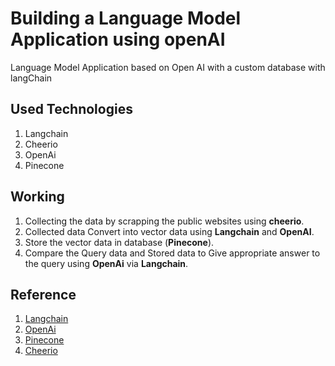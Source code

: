 
# Building a Language Model Application using openAI

Language Model Application based on Open AI with a custom database with langChain 

## Used Technologies 

1. Langchain
2. Cheerio
3. OpenAi
4. Pinecone

## Working

1. Collecting the data by scrapping the public websites using **cheerio**.
2. Collected data Convert into vector data using **Langchain** and **OpenAI**.
3. Store the vector data in database (**Pinecone**).
4. Compare the Query data and Stored data to Give appropriate answer to the query using **OpenAi** via **Langchain**.

## Reference

1. [Langchain](https://js.langchain.com/docs)
2. [OpenAi](https://platform.openai.com/overview)
3. [Pinecone](https://docs.pinecone.io/docs/overview)
4. [Cheerio](https://cheerio.js.org/docs/intro)



